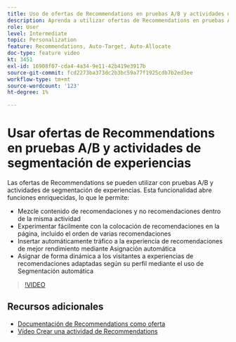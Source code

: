```yaml
---
title: Uso de ofertas de Recommendations en pruebas A/B y actividades de segmentación de experiencias
description: Aprenda a utilizar ofertas de Recommendations en pruebas A/B y actividades de segmentación de experiencias en Adobe Target.
role: User
level: Intermediate
topic: Personalization
feature: Recommendations, Auto-Target, Auto-Allocate
doc-type: feature video
kt: 3451
exl-id: 16908f07-cda4-4a34-9e11-42b419e3917b
source-git-commit: fcd2273ba373dc2b3bc59a77f1925cdb7b2ed3ee
workflow-type: tm+mt
source-wordcount: '123'
ht-degree: 1%

---
```


# Usar ofertas de Recommendations en pruebas A/B y actividades de segmentación de experiencias

Las ofertas de Recommendations se pueden utilizar con pruebas A/B y actividades de segmentación de experiencias. Esta funcionalidad abre funciones enriquecidas, lo que le permite:

* Mezcle contenido de recomendaciones y no recomendaciones dentro de la misma actividad
* Experimentar fácilmente con la colocación de recomendaciones en la página, incluido el orden de varias recomendaciones
* Insertar automáticamente tráfico a la experiencia de recomendaciones de mejor rendimiento mediante Asignación automática
* Asignar de forma dinámica a los visitantes a experiencias de recomendaciones adaptadas según su perfil mediante el uso de Segmentación automática

>[!VIDEO](https://video.tv.adobe.com/v/28878?quality=12)

## Recursos adicionales

* [Documentación de Recommendations como oferta](https://experienceleague.adobe.com/docs/target/using/recommendations/recommendations-as-an-offer.html?lang=en)
* [Vídeo Crear una actividad de Recommendations](create-a-recommendations-activity.md)
